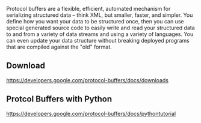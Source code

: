 
Protocol buffers are a flexible, efficient, automated mechanism for serializing structured data – think XML, but smaller, faster, and simpler. You define how you want your data to be structured once, then you can use special generated source code to easily write and read your structured data to and from a variety of data streams and using a variety of languages. You can even update your data structure without breaking deployed programs that are compiled against the "old" format.

## Download

https://developers.google.com/protocol-buffers/docs/downloads

## Protcol Buffers with Python

https://developers.google.com/protocol-buffers/docs/pythontutorial





